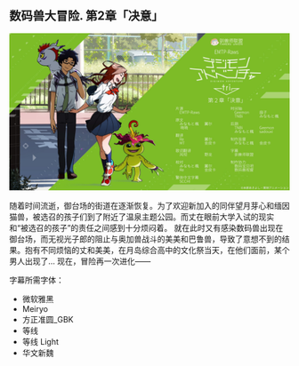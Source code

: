 ## 数码兽大冒险. 第2章「决意」

![](./poster.jpg)


随着时间流逝，御台场的街道在逐渐恢复。为了欢迎新加入的同伴望月芽心和缅因猫兽，被选召的孩子们到了附近了温泉主题公园。而丈在眼前大学入试的现实和“被选召的孩子”的责任之间感到十分烦闷着。
就在此时又有感染数码兽出现在御台场，而无视光子郎的阻止与奥加兽战斗的美美和巴鲁兽，导致了意想不到的结果。抱有不同烦恼的丈和美美，在月岛综合高中的文化祭当天，在他们面前，某个男人出现了…
现在，冒险再一次进化——

字幕所需字体：
- 微软雅黑
- Meiryo
- 方正准圆_GBK
- 等线
- 等线 Light
- 华文新魏
